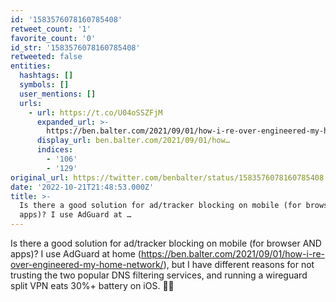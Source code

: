 ```yaml
---
id: '1583576078160785408'
retweet_count: '1'
favorite_count: '0'
id_str: '1583576078160785408'
retweeted: false
entities:
  hashtags: []
  symbols: []
  user_mentions: []
  urls:
    - url: https://t.co/U04oSSZFjM
      expanded_url: >-
        https://ben.balter.com/2021/09/01/how-i-re-over-engineered-my-home-network/
      display_url: ben.balter.com/2021/09/01/how…
      indices:
        - '106'
        - '129'
original_url: https://twitter.com/benbalter/status/1583576078160785408
date: '2022-10-21T21:48:53.000Z'
title: >-
  Is there a good solution for ad/tracker blocking on mobile (for browser AND
  apps)? I use AdGuard at …
---
```


Is there a good solution for ad/tracker blocking on mobile (for browser AND apps)? I use AdGuard at home (https://ben.balter.com/2021/09/01/how-i-re-over-engineered-my-home-network/), but I have different reasons for not trusting the two popular DNS filtering services, and running a wireguard split VPN eats 30%+ battery on iOS. 🤷‍♂️